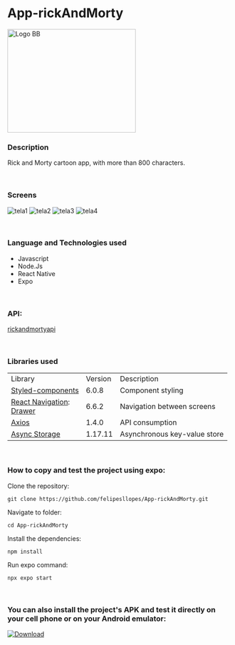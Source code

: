 # App-rickAndMorty

<img src="https://github-production-user-asset-6210df.s3.amazonaws.com/99768939/269116192-61e6a2fc-b6a8-467d-bdda-a83215cc8f16.png" alt="Logo BB" width="288" height="232">


<br/>

### Description

Rick and Morty cartoon app, with more than 800 characters.

<br/>

### Screens

![tela1](https://github.com/felipesllopes/App-rickAndMorty/assets/99768939/35aa50d1-5a4e-48af-bcce-e6767aa145b7)
![tela2](https://github.com/felipesllopes/App-rickAndMorty/assets/99768939/55ee08fe-a451-4644-bee1-042ee96f6716)
![tela3](https://github.com/felipesllopes/App-rickAndMorty/assets/99768939/ebb6a65d-89b5-4590-b179-fa781591edd0)
![tela4](https://github.com/felipesllopes/App-rickAndMorty/assets/99768939/86ba4460-4959-4be5-a5a8-eb559ec59c07)

<br/>

### Language and Technologies used

- Javascript
- Node.Js
- React Native
- Expo

<br/>

### API:

[rickandmortyapi](https://rickandmortyapi.com/)

<br/>

### Libraries used

<table>
  <tr>
    <td>Library</td>
    <td>Version</td>
    <td>Description</td>
  </tr>
    <tr>
    <td><a href="https://styled-components.com/" target="_blank">Styled-components</a></td>
      <td>6.0.8</td>
    <td>Component styling</td>
  </tr>
   <tr>
    <td><a href="https://reactnavigation.org/" target="_blank">React Navigation</a>: <br/>
        <a href="https://reactnavigation.org/docs/drawer-navigator" target="_blank">Drawer</a>
    <td>6.6.2</td>
    <td>Navigation between screens</td>
  </tr>
  <tr>
    <td><a href="https://www.npmjs.com/package/axios" target="_blank">Axios</a></td>
    <td>1.4.0</td>
    <td>API consumption</td>
  </tr>
   <tr>
    <td><a href="https://docs.expo.dev/versions/latest/sdk/async-storage/" target="_blank">Async Storage</a></td>
    <td>1.17.11</td>
    <td>Asynchronous key-value store</td>
  </tr>
</table>

<br/>

### How to copy and test the project using expo:

Clone the repository:
```
git clone https://github.com/felipesllopes/App-rickAndMorty.git
```

Navigate to folder:
```
cd App-rickAndMorty
```

Install the dependencies:
```
npm install
```

Run expo command:
```
npx expo start
```

<br/>

### You can also install the project's APK and test it directly on your cell phone or on your Android emulator:

[![Download](https://img.shields.io/badge/Download-6FDA44?style=for-the-badge)](https://drive.google.com/file/d/1jdVr6GFln5iDLK_aPyyrGEtD1vXls9Lg/view?usp=sharing)
